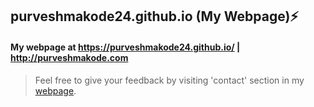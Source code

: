 ## purveshmakode24.github.io (My Webpage):zap:
#### My webpage at https://purveshmakode24.github.io/ | http://purveshmakode.com

>Feel free to give your feedback by visiting 'contact' section in my [webpage](https://www.purveshmakode.com/).
